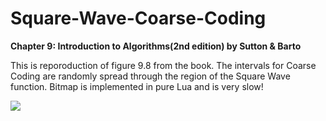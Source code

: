 # Square-Wave-Coarse-Coding

<b>Chapter 9: Introduction to Algorithms(2nd edition) by Sutton &amp; Barto</b>

This is reporoduction of figure 9.8 from the book. The intervals for Coarse Coding are randomly spread through the region of the Square Wave function. Bitmap is implemented in pure Lua and is very slow!

![](SquareWave/SquareWave.bmp)
